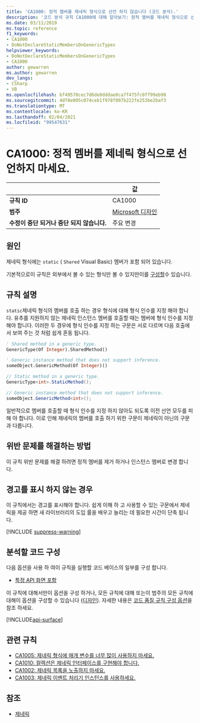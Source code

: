 ```yaml
---
title: 'CA1000: 정적 멤버를 제네릭 형식으로 선언 하지 않습니다 (코드 분석).'
description: '코드 분석 규칙 CA1000에 대해 알아보기: 정적 멤버를 제네릭 형식으로 선언 하지 마십시오.'
ms.date: 03/11/2019
ms.topic: reference
f1_keywords:
- CA1000
- DoNotDeclareStaticMembersOnGenericTypes
helpviewer_keywords:
- DoNotDeclareStaticMembersOnGenericTypes
- CA1000
author: gewarren
ms.author: gewarren
dev_langs:
- CSharp
- VB
ms.openlocfilehash: bf49570cec7d6de0dddae0ca7f475fc0ff99eb98
ms.sourcegitcommit: 4df8e005c074ceb1f978f007b222fe253be2baf3
ms.translationtype: MT
ms.contentlocale: ko-KR
ms.lasthandoff: 02/04/2021
ms.locfileid: "99547631"
---
```

# <a name="ca1000-do-not-declare-static-members-on-generic-types"></a>CA1000: 정적 멤버를 제네릭 형식으로 선언하지 마세요.

| | 값 |
|-|-|
| **규칙 ID** |CA1000|
| **범주** |[Microsoft 디자인](design-warnings.md)|
| **수정이 중단 되거나 중단 되지 않습니다.** |주요 변경|

## <a name="cause"></a>원인

제네릭 형식에는 `static` ( `Shared` Visual Basic) 멤버가 포함 되어 있습니다.

기본적으로이 규칙은 외부에서 볼 수 있는 형식만 볼 수 있지만이를 [구성할](#configure-code-to-analyze)수 있습니다.

## <a name="rule-description"></a>규칙 설명

`static`제네릭 형식의 멤버를 호출 하는 경우 형식에 대해 형식 인수를 지정 해야 합니다. 유추를 지원하지 않는 제네릭 인스턴스 멤버를 호출할 때는 멤버에 형식 인수를 지정해야 합니다. 이러한 두 경우에 형식 인수를 지정 하는 구문은 서로 다르며 다음 호출에서 보여 주는 것 처럼 쉽게 혼동 됩니다.

```vb
' Shared method in a generic type.
GenericType(Of Integer).SharedMethod()

' Generic instance method that does not support inference.
someObject.GenericMethod(Of Integer)()
```

```csharp
// Static method in a generic type.
GenericType<int>.StaticMethod();

// Generic instance method that does not support inference.
someObject.GenericMethod<int>();
```

일반적으로 멤버를 호출할 때 형식 인수를 지정 하지 않아도 되도록 이전 선언 모두를 피해 야 합니다. 이로 인해 제네릭의 멤버를 호출 하기 위한 구문이 제네릭이 아닌의 구문과 다릅니다.

## <a name="how-to-fix-violations"></a>위반 문제를 해결하는 방법

이 규칙 위반 문제를 해결 하려면 정적 멤버를 제거 하거나 인스턴스 멤버로 변경 합니다.

## <a name="when-to-suppress-warnings"></a>경고를 표시 하지 않는 경우

이 규칙에서는 경고를 표시해야 합니다. 쉽게 이해 하 고 사용할 수 있는 구문에서 제네릭을 제공 하면 새 라이브러리의 도입 률을 배우고 늘리는 데 필요한 시간이 단축 됩니다.

[!INCLUDE [suppress-warning](../../../../includes/code-analysis/suppress-warning.md)]

## <a name="configure-code-to-analyze"></a>분석할 코드 구성

다음 옵션을 사용 하 여이 규칙을 실행할 코드 베이스의 일부를 구성 합니다.

- [특정 API 화면 포함](#include-specific-api-surfaces)

이 규칙에 대해서만이 옵션을 구성 하거나, 모든 규칙에 대해 또는이 범주의 모든 규칙에 대해이 옵션을 구성할 수 있습니다 ([디자인](design-warnings.md)). 자세한 내용은 [코드 품질 규칙 구성 옵션](../code-quality-rule-options.md)을 참조 하세요.

[!INCLUDE[api-surface](~/includes/code-analysis/api-surface.md)]

## <a name="related-rules"></a>관련 규칙

- [CA1005: 제네릭 형식에 매개 변수를 너무 많이 사용하지 마세요.](ca1005.md)
- [CA1010: 컬렉션은 제네릭 인터페이스를 구현해야 합니다.](ca1010.md)
- [CA1002: 제네릭 목록을 노출하지 마세요.](ca1002.md)
- [CA1003: 제네릭 이벤트 처리기 인스턴스를 사용하세요.](ca1003.md)

## <a name="see-also"></a>참조

- [제네릭](../../../csharp/programming-guide/generics/index.md)
